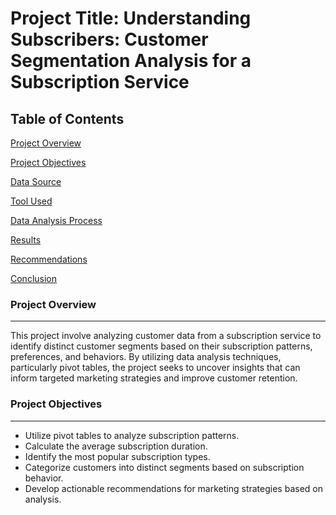 # Project Title:  Understanding Subscribers: Customer Segmentation Analysis for a Subscription Service

## Table of Contents
[Project Overview](#project-overview)

[Project Objectives](#project-objectives)

[Data Source](#data-source)

[Tool Used](#tool-used)

[Data Analysis Process](#data-analysis-process)

[Results](#results)

[Recommendations](#recommendations)

[Conclusion](#conclusion)

### Project Overview
---
This project involve analyzing customer data from a subscription service to identify distinct customer segments based on their subscription patterns, preferences, and behaviors. By utilizing data analysis techniques, particularly pivot tables, the project seeks to uncover insights that can inform targeted marketing strategies and improve customer retention.

### Project Objectives
---
- Utilize pivot tables to analyze subscription patterns.
- Calculate the average subscription duration.
- Identify the most popular subscription types.
- Categorize customers into distinct segments based on subscription behavior.
- Develop actionable recommendations for marketing strategies based on analysis.

